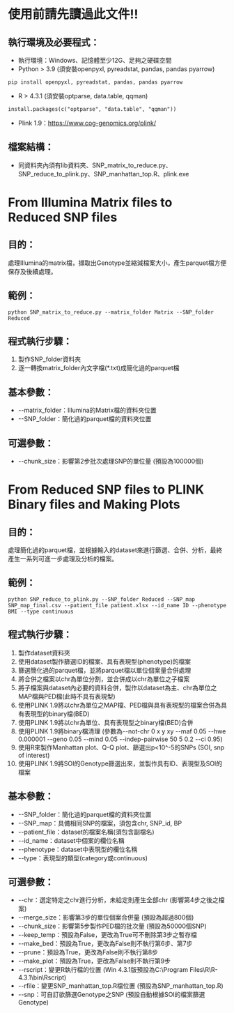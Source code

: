 # 使用前請先讀過此文件!!
## 執行環境及必要程式：
* 執行環境：Windows、記憶體至少12G、足夠之硬碟空間
* Python > 3.9 (須安裝openpyxl, pyreadstat, pandas, pandas pyarrow)
```
pip install openpyxl, pyreadstat, pandas, pandas pyarrow
```
* R > 4.3.1 (須安裝optparse, data.table, qqman)
```
install.packages(c("optparse", "data.table", "qqman"))
```
* Plink 1.9：https://www.cog-genomics.org/plink/
## 檔案結構：
* 同資料夾內須有lib資料夾、SNP_matrix_to_reduce.py、SNP_reduce_to_plink.py、SNP_manhattan_top.R、plink.exe
# From Illumina Matrix files to Reduced SNP files
## 目的：
處理Illumina的matrix檔，擷取出Genotype並縮減檔案大小，產生parquet檔方便保存及後續處理。
## 範例：
```
python SNP_matrix_to_reduce.py --matrix_folder Matrix --SNP_folder Reduced
```
## 程式執行步驟：
1. 製作SNP_folder資料夾
2. 逐一轉換matrix_folder內文字檔(*.txt)成簡化過的parquet檔
## 基本參數：
* --matrix_folder：Illumina的Matrix檔的資料夾位置
* --SNP_folder：簡化過的parquet檔的資料夾位置
## 可選參數：
* --chunk_size：影響第2步批次處理SNP的單位量 (預設為100000個)
# From Reduced SNP files to PLINK Binary files and Making Plots
## 目的：
處理簡化過的parquet檔，並根據輸入的dataset來進行篩選、合併、分析，最終產生一系列可進一步處理及分析的檔案。
## 範例：
```
python SNP_reduce_to_plink.py --SNP_folder Reduced --SNP_map SNP_map_final.csv --patient_file patient.xlsx --id_name ID --phenotype BMI --type continuous
```
## 程式執行步驟：
1. 製作dataset資料夾
2. 使用dataset製作篩選ID的檔案、具有表現型(phenotype)的檔案
3. 篩選簡化過的parquet檔，並將parquet檔以單位個案量合併處理
4. 將合併之檔案以chr為單位分割，並合併成以chr為單位之子檔案
5. 將子檔案與dataset內必要的資料合併，製作以dataset為主、chr為單位之MAP檔與PED檔(此時不具有表現型)
6. 使用PLINK 1.9將以chr為單位之MAP檔、PED檔與具有表現型的檔案合併為具有表現型的binary檔(BED)
7. 使用PLINK 1.9將以chr為單位、具有表現型之binary檔(BED)合併
8. 使用PLINK 1.9將binary檔清理 (參數為--not-chr 0 x y xy --maf 0.05 --hwe 0.000001 --geno 0.05 --mind 0.05 --indep-pairwise 50 5 0.2 --ci 0.95)
9. 使用R來製作Manhattan plot、Q-Q plot、篩選出p<10^-5的SNPs (SOI, snp of interest)
10. 使用PLINK 1.9將SOI的Genotype篩選出來，並製作具有ID、表現型及SOI的檔案
## 基本參數：
* --SNP_folder：簡化過的parquet檔的資料夾位置
* --SNP_map：具備相同SNP的檔案，須包含chr, SNP_id, BP
* --patient_file：dataset的檔案名稱(須包含副檔名)
* --id_name：dataset中個案的欄位名稱
* --phenotype：dataset中表現型的欄位名稱
* --type：表現型的類型(category或continuous)
## 可選參數：
* --chr：選定特定之chr進行分析，未給定則產生全部chr (影響第4步之後之檔案)
* --merge_size：影響第3步的單位個案合併量 (預設為超過800個)
* --chunk_size：影響第5步製作PED檔的批次量 (預設為50000個SNP)
* --keep_temp：預設為False，更改為True可不刪除第3步之暫存檔
* --make_bed：預設為True，更改為False則不執行第6步、第7步
* --prune：預設為True，更改為False則不執行第8步
* --make_plot：預設為True，更改為False則不執行第9步
* --rscript：變更R執行檔的位置 (Win 4.3.1版預設為C:\\Program Files\\R\\R-4.3.1\\bin\\Rscript)
* --rfile：變更SNP_manhattan_top.R檔位置 (預設為SNP_manhattan_top.R)
* --snp：可自訂欲篩選Genotype之SNP (預設自動根據SOI的檔案篩選Genotype)
